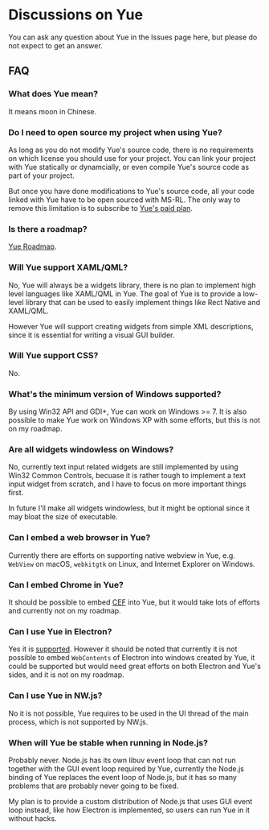 # Discussions on Yue

You can ask any question about Yue in the Issues page here, but please do not expect to get an answer.

## FAQ

### What does Yue mean?

It means moon in Chinese.

### Do I need to open source my project when using Yue?

As long as you do not modify Yue's source code, there is no requirements on which license you should use for your project. You can link your project with Yue statically or dynamcially, or even compile Yue's source code as part of your project.

But once you have done modifications to Yue's source code, all your code linked with Yue have to be open sourced with MS-RL. The only way to remove this limitation is to subscribe to [Yue's paid plan][paid-plan].

### Is there a roadmap?

[Yue Roadmap](https://github.com/yue/yue/blob/master/docs/development/roadmap.md).

### Will Yue support XAML/QML?

No, Yue will always be a widgets library, there is no plan to implement high level languages like XAML/QML in Yue. The goal of Yue is to provide a low-level library that can be used to easily implement things like Rect Native and XAML/QML.

However Yue will support creating widgets from simple XML descriptions, since it is essential for writing a visual GUI builder.

### Will Yue support CSS?

No.

### What's the minimum version of Windows supported?

By using Win32 API and GDI+, Yue can work on Windows >= 7. It is also possible to make Yue work on Windows XP with some efforts, but this is not on my roadmap.

### Are all widgets windowless on Windows?

No, currently text input related widgets are still implemented by using Win32 Common Controls, becuase it is rather tough to implement a text input widget from scratch, and I have to focus on more important things first.

In future I'll make all widgets windowless, but it might be optional since it may bloat the size of executable.

### Can I embed a web browser in Yue?

Currently there are efforts on supporting native webview in Yue, e.g. `WebView` on macOS, `webkitgtk` on Linux, and Internet Explorer on Windows.

### Can I embed Chrome in Yue?

It should be possible to embed [CEF][cef] into Yue, but it would take lots of efforts and currently not on my roadmap.

### Can I use Yue in Electron?

Yes it is [supported][yue-js]. However it should be noted that currently it is not possible to embed `WebContents` of Electron into windows created by Yue, it could be supported but would need great efforts on both Electron and Yue's sides, and it is not on my roadmap.

### Can I use Yue in NW.js?

No it is not possible, Yue requires to be used in the UI thread of the main process, which is not supported by NW.js.

### When will Yue be stable when running in Node.js?

Probably never. Node.js has its own libuv event loop that can not run together with the GUI event loop required by Yue, currently the Node.js binding of Yue replaces the event loop of Node.js, but it has so many problems that are probably never going to be fixed.

My plan is to provide a custom distribution of Node.js that uses GUI event loop instead, like how Electron is implemented, so users can run Yue in it without hacks.

[paid-plan]: https://github.com/yue/yue/tree/master/docs/paid_plans
[cef]: https://bitbucket.org/chromiumembedded/cef
[yue-js]: http://libyue.com/docs/v0.1.0/js/guides/getting_started.html
